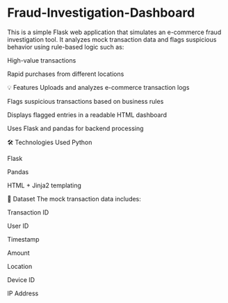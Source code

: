 # Fraud-Investigation-Dashboard
This is a simple Flask web application that simulates an e-commerce fraud investigation tool. It analyzes mock transaction data and flags suspicious behavior using rule-based logic such as:

High-value transactions

Rapid purchases from different locations

💡 Features
Uploads and analyzes e-commerce transaction logs

Flags suspicious transactions based on business rules

Displays flagged entries in a readable HTML dashboard

Uses Flask and pandas for backend processing

🛠️ Technologies Used
Python

Flask

Pandas

HTML + Jinja2 templating

📂 Dataset
The mock transaction data includes:

Transaction ID

User ID

Timestamp

Amount

Location

Device ID

IP Address
